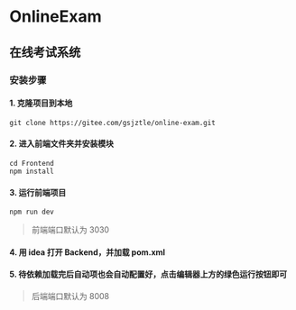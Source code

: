 # OnlineExam

## 在线考试系统

### 安装步骤


#### 1. 克隆项目到本地

```git
git clone https://gitee.com/gsjztle/online-exam.git

```



#### 2. 进入前端文件夹并安装模块

```git
cd Frontend
npm install 
```


#### 3. 运行前端项目 

```git
npm run dev
```

> 前端端口默认为 3030



#### 4. 用 idea 打开 Backend，并加载 pom.xml


#### 5. 待依赖加载完后自动项也会自动配置好，点击编辑器上方的绿色运行按钮即可

> 后端端口默认为 8008